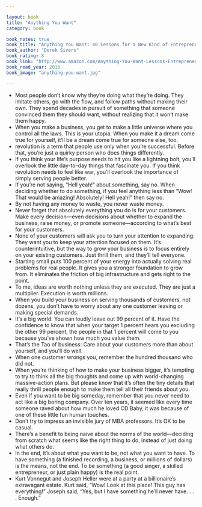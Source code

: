 ```yaml
---

layout: book
title: "Anything You Want"
category: book

book_notes: true
book_title: "Anything You Want: 40 Lessons for a New Kind of Entrepreneur"
book_author: "Derek Sivers"
book_rating: 8
book_link: "http://www.amazon.com/Anything-You-Want-Lessons-Entrepreneur/dp/1591848261/"
book_read_year: 2016
book_image: "anything-you-want.jpg"

---
```


- Most people don’t know why they’re doing what they’re doing. They imitate others, go with the flow, and follow paths without making their own. They spend decades in pursuit of something that someone convinced them they should want, without realizing that it won’t make them happy.
- When you make a business, you get to make a little universe where you control all the laws. This is your utopia. When you make it a dream come true for yourself, it’ll be a dream come true for someone else, too.
- revolution is a term that people use only when you’re successful. Before that, you’re just a quirky person who does things differently.
- If you think your life’s purpose needs to hit you like a lightning bolt, you’ll overlook the little day-to-day things that fascinate you. If you think revolution needs to feel like war, you’ll overlook the importance of simply serving people better.
- If you’re not saying, “Hell yeah!” about something, say no. When deciding whether to do something, if you feel anything less than “Wow! That would be amazing! Absolutely! Hell yeah!” then say no.
- By not having any money to waste, you never waste money.
- Never forget that absolutely everything you do is for your customers. Make every decision—even decisions about whether to expand the business, raise money, or promote someone—according to what’s best for your customers.
- None of your customers will ask you to turn your attention to expanding. They want you to keep your attention focused on them. It’s counterintuitive, but the way to grow your business is to focus entirely on your existing customers. Just thrill them, and they’ll tell everyone.
- Starting small puts 100 percent of your energy into actually solving real problems for real people. It gives you a stronger foundation to grow from. It eliminates the friction of big infrastructure and gets right to the point.
- To me, ideas are worth nothing unless they are executed. They are just a multiplier. Execution is worth millions.
- When you build your business on serving thousands of customers, not dozens, you don’t have to worry about any one customer leaving or making special demands.
- It’s a big world. You can loudly leave out 99 percent of it. Have the confidence to know that when your target 1 percent hears you excluding the other 99 percent, the people in that 1 percent will come to you because you’ve shown how much you value them.
- That’s the Tao of business: Care about your customers more than about yourself, and you’ll do well.
- When one customer wrongs you, remember the hundred thousand who did not.
- When you’re thinking of how to make your business bigger, it’s tempting to try to think all the big thoughts and come up with world-changing massive-action plans. But please know that it’s often the tiny details that really thrill people enough to make them tell all their friends about you.
- Even if you want to be big someday, remember that you never need to act like a big boring company. Over ten years, it seemed like every time someone raved about how much he loved CD Baby, it was because of one of these little fun human touches.
- Don’t try to impress an invisible jury of MBA professors. It’s OK to be casual.
- There’s a benefit to being naive about the norms of the world—deciding from scratch what seems like the right thing to do, instead of just doing what others do.
- In the end, it’s about what you want to be, not what you want to have. To have something (a finished recording, a business, or millions of dollars) is the means, not the end. To be something (a good singer, a skilled entrepreneur, or just plain happy) is the real point.
- Kurt Vonnegut and Joseph Heller were at a party at a billionaire’s extravagant estate. Kurt said, “Wow! Look at this place! This guy has everything!” Joseph said, “Yes, but I have something he’ll never have. . . . Enough.”
